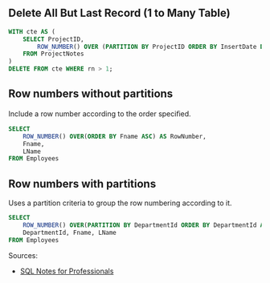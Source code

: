 ## Delete All But Last Record (1 to Many Table)
```sql
WITH cte AS (
    SELECT ProjectID,
        ROW_NUMBER() OVER (PARTITION BY ProjectID ORDER BY InsertDate DESC) AS rn
    FROM ProjectNotes
)
DELETE FROM cte WHERE rn > 1;    
```
## Row numbers without partitions
Include a row number according to the order speciﬁed.
```sql
SELECT
    ROW_NUMBER() OVER(ORDER BY Fname ASC) AS RowNumber,
    Fname,
    LName
FROM Employees
```
## Row numbers with partitions
Uses a partition criteria to group the row numbering according to it.
```sql
SELECT
    ROW_NUMBER() OVER(PARTITION BY DepartmentId ORDER BY DepartmentId ASC) AS RowNumber,
    DepartmentId, Fname, LName
FROM Employees
```

Sources:
* [SQL Notes for Professionals](https://goalkicker.com/SQLBook)